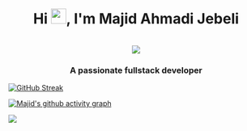 <h1 align="center">Hi <img src="https://raw.githubusercontent.com/iampavangandhi/iampavangandhi/master/gifs/Hi.gif" width="30px">, I'm Majid Ahmadi Jebeli</h1>
<p align="center"><br/>
  <a href="https://www.linkedin.com/in/majid-ahmadi-dev/">
    <img src="https://img.shields.io/badge/linkedin-majid--ahmadi--dev-blue">
  </a>
</p>

<h3 align="center">A passionate fullstack developer</h3>

[![GitHub Streak](https://streak-stats.demolab.com?user=majidahmadi&theme=highcontrast)](https://www.linkedin.com/in/majid-ahmadi-dev/)

[![Majid's github activity graph](https://activity-graph.herokuapp.com/graph?username=Majidahmadi&theme=react-dark)](https://www.linkedin.com/in/majid-ahmadi-dev/)

![](https://komarev.com/ghpvc/?username=Majidahmadi&color=blue&style=flat-square&label=PROFILE+VIEWS)
